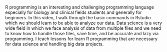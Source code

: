 R programming is an interesting and challenging programming language especially for biology and clinical fields students and generally for beginners. In this video, I walk through the basic commands in Rstudio which we should learn to be able to analyze our data.
Data science is a very wide field in which we face analysis of data from multiple files and we need to know how to handle those files, save time, and be accurate and lazy via programming.
I teach lessons for learn R programming that are necessary for data science and handling big data projects.
